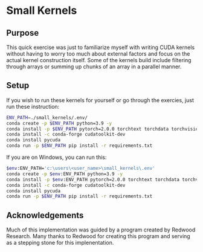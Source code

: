 # Small Kernels

## Purpose
This quick exercise was just to familiarize myself with writing CUDA kernels without having to worry too much about external factors and focus on the actual kernel construction itself. Some of the kernels build include filtering through arrays or summing up chunks of an array in a parallel manner.

## Setup
If you wish to run these kernels for yourself or go through the exercies, just run these instruction:

```bash
ENV_PATH=./small_kernels/.env/
conda create -p $ENV_PATH python=3.9 -y
conda install -p $ENV_PATH pytorch=2.0.0 torchtext torchdata torchvision -c pytorch -y
conda install -c conda-forge cudatoolkit-dev
conda install pycuda
conda run -p $ENV_PATH pip install -r requirements.txt
```

If you are on Windows, you can run this:

```bash
$env:ENV_PATH='c:\users\<user_name>\small_kernels\.env'
conda create -p $env:ENV_PATH python=3.9 -y
conda install -p $env:ENV_PATH pytorch=2.0.0 torchtext torchdata torchvision -c pytorch -y
conda install -c conda-forge cudatoolkit-dev
conda install pycuda
conda run -p $ENV_PATH pip install -r requirements.txt
```

## Acknowledgements

Much of this implementation was guided by a program created by Redwood Research. Many thanks to Redwood for creating this program and serving as a stepping stone for this implenentation.
